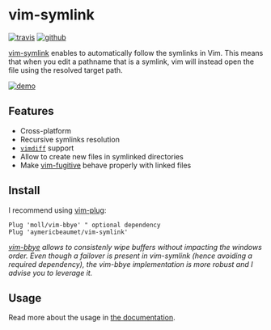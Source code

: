 # vim-symlink

[![travis](https://img.shields.io/travis/aymericbeaumet/vim-symlink?style=flat-square&logo=travis)](https://travis-ci.org/aymericbeaumet/vim-symlink)
[![github](https://img.shields.io/github/issues/aymericbeaumet/vim-symlink?style=flat-square&logo=github)](https://github.com/aymericbeaumet/vim-symlink/issues)

[vim-symlink](https://github.com/aymericbeaumet/vim-symlink) enables to
automatically follow the symlinks in Vim. This means that when you edit a
pathname that is a symlink, vim will instead open the file using the resolved
target path.

[![demo](./media/demo.gif)](./media/demo.gif)

## Features

- Cross-platform
- Recursive symlinks resolution
- [`vimdiff`](http://vimdoc.sourceforge.net/htmldoc/diff.html) support
- Allow to create new files in symlinked directories
- Make [vim-fugitive](https://github.com/tpope/vim-fugitive) behave properly
  with linked files

## Install

I recommend using [vim-plug](https://github.com/junegunn/vim-plug):

```vim
Plug 'moll/vim-bbye' " optional dependency
Plug 'aymericbeaumet/vim-symlink'
```

_[vim-bbye](https://github.com/moll/vim-bbye) allows to consistenly wipe
buffers without impacting the windows order. Even though a failover is
present in vim-symlink (hence avoiding a required dependency), the vim-bbye
implementation is more robust and I advise you to leverage it._

## Usage

Read more about the usage in [the documentation](./doc/symlink.txt).
